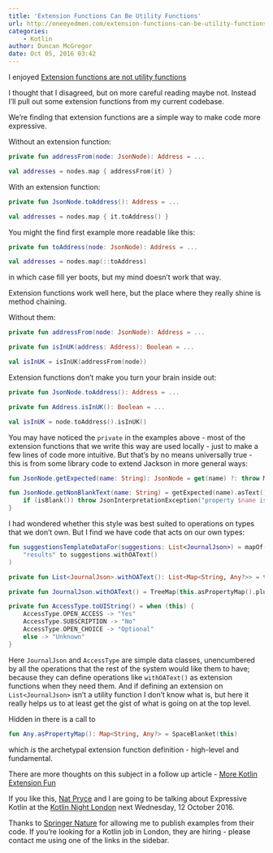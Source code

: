 ```yaml
---
title: 'Extension Functions Can Be Utility Functions'
url: http://oneeyedmen.com/extension-functions-can-be-utility-functions.html
categories:
    - Kotlin
author: Duncan McGregor
date: Oct 05, 2016 03:42
---
```

I enjoyed [Extension functions are not utility functions](https://medium.com/@dimsuz/extension-functions-are-not-utility-functions-74a5f9b53892#.o57pbn5k2)

I thought that I disagreed, but on more careful reading maybe not. Instead I’ll pull out some extension functions from my current codebase.

We’re finding that extension functions are a simple way to make code more expressive.

Without an extension function:

```kotlin
private fun addressFrom(node: JsonNode): Address = ...

val addresses = nodes.map { addressFrom(it) }
```

With an extension function:

```kotlin
private fun JsonNode.toAddress(): Address = ...

val addresses = nodes.map { it.toAddress() }
```

You might the find first example more readable like this:

```kotlin
private fun toAddress(node: JsonNode): Address = ...

val addresses = nodes.map(::toAddress)
```

in which case fill yer boots, but my mind doesn’t work that way.

Extension functions work well here, but the place where they really shine is method chaining.

Without them:

```kotlin
private fun addressFrom(node: JsonNode): Address = ...

private fun isInUK(address: Address): Boolean = ...

val isInUK = isInUK(addressFrom(node))
```

Extension functions don’t make you turn your brain inside out:

```kotlin
private fun JsonNode.toAddress(): Address = ...

private fun Address.isInUK(): Boolean = ...

val isInUK = node.toAddress().isInUK()
```

You may have noticed the `private` in the examples above - most of the extension functions that we write this way are used locally - just to make a few lines of code more intuitive. But that’s by no means universally true - this is from some library code to extend Jackson in more general ways:

```kotlin
fun JsonNode.getExpected(name: String): JsonNode = get(name) ?: throw MissingPropertyException("property '$name' is missing")

fun JsonNode.getNonBlankText(name: String) = getExpected(name).asText().apply {
    if (isBlank()) throw JsonInterpretationException("property $name is blank")
}
```

I had wondered whether this style was best suited to operations on types that we don’t own. But I find we have code that acts on our own types:

```kotlin
fun suggestionsTemplateDataFor(suggestions: List<JournalJson>) = mapOf(
    "results" to suggestions.withOAText()
)

private fun List<JournalJson>.withOAText(): List<Map<String, Any?>> = this.map { it.withOAText() }

private fun JournalJson.withOAText() = TreeMap(this.asPropertyMap().plus( "openAccessText" to this.accessType.toUIString()))

private fun AccessType.toUIString() = when (this) {
    AccessType.OPEN_ACCESS -> "Yes"
    AccessType.SUBSCRIPTION -> "No"
    AccessType.OPEN_CHOICE -> "Optional"
    else -> "Unknown"
}
```

Here `JournalJson` and `AccessType` are simple data classes, unencumbered by all the operations that the rest of the system would like them to have; because they can define operations like `withOAText()` as extension functions when they need them. And if defining an extension on `List<JournalJson>` isn’t a utility function I don’t know what is, but here it really helps us to at least get the gist of what is going on at the top level.

Hidden in there is a call to

```kotlin
fun Any.asPropertyMap(): Map<String, Any?> = SpaceBlanket(this)
```

which _is_ the archetypal extension function definition - high-level and fundamental.

There are more thoughts on this subject in a follow up article - [More Kotlin Extension Fun](http://oneeyedmen.com/more-kotlin-extension-fun.html)

If you like this, [Nat Pryce](www.natpryce.com) and I are going to be talking about Expressive Kotlin at the [Kotlin Night London](https://info.jetbrains.com/Kotlin-Night-London.html) next Wednesday, 12 October 2016.

Thanks to [Springer Nature](http://www.springernature.com) for allowing me to publish examples from their code. If you’re looking for a Kotlin job in London, they are hiring - please contact me using one of the links in the sidebar.
